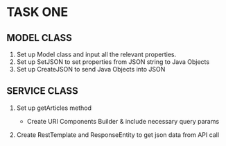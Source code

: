# TASK ONE

## MODEL CLASS
1. Set up Model class and input all the relevant properties.
2. Set up SetJSON to set properties from JSON string to Java Objects
3. Set up CreateJSON to send Java Objects into JSON


## SERVICE CLASS
1. Set up getArticles method
    - Create URI Components Builder & include necessary query params

2. Create RestTemplate and ResponseEntity to get json data from API call
